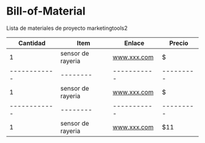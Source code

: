 # Bill-of-Material

Lista de materiales de proyecto marketingtools2

| Cantidad   | Item   |  Enlace   |  Precio |
|------------|--------|-----------|---------|
|1           |sensor de rayeria|www.xxx.com| $   | Item   |  Enlace   |  Precio |
|------------|--------|-----------|---------|
|1           |sensor de rayeria|www.xxx.com| $   | Item   |  Enlace   |  Precio |
|------------|--------|-----------|---------|
|1           |sensor de rayeria|www.xxx.com| $11       






















